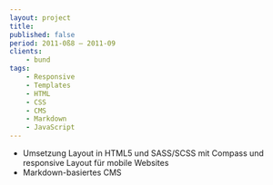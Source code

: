 ```yaml
---
layout: project
title:
published: false
period: 2011-0ß8 – 2011-09
clients:
    - bund
tags:
    - Responsive
    - Templates
    - HTML
    - CSS
    - CMS
    - Markdown
    - JavaScript
---
```

- Umsetzung Layout in HTML5 und SASS/SCSS mit Compass und responsive Layout für mobile Websites
- Markdown-basiertes CMS
